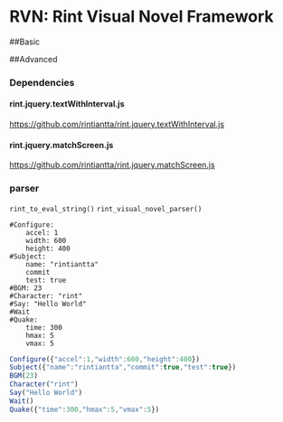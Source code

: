 # RVN: Rint Visual Novel Framework

##Basic

##Advanced

### Dependencies
#### rint.jquery.textWithInterval.js
https://github.com/rintiantta/rint.jquery.textWithInterval.js
#### rint.jquery.matchScreen.js
https://github.com/rintiantta/rint.jquery.matchScreen.js
### parser
`rint_to_eval_string()`
`rint_visual_novel_parser()`
```
#Configure:
    accel: 1
    width: 600
    height: 400
#Subject:
    name: "rintiantta"
    commit
    test: true
#BGM: 23
#Character: "rint"
#Say: "Hello World"
#Wait
#Quake:
    time: 300
    hmax: 5
    vmax: 5
```
```javascript
Configure({"accel":1,"width":600,"height":400})
Subject({"name":"rintiantta","commit":true,"test":true})
BGM(23)
Character("rint")
Say("Hello World")
Wait()
Quake({"time":300,"hmax":5,"vmax":5}) 
```